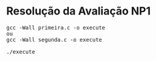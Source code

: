 # Resolução da Avaliação NP1

<pre>
gcc -Wall primeira.c -o execute
ou
gcc -Wall segunda.c -o execute

./execute
</pre>
